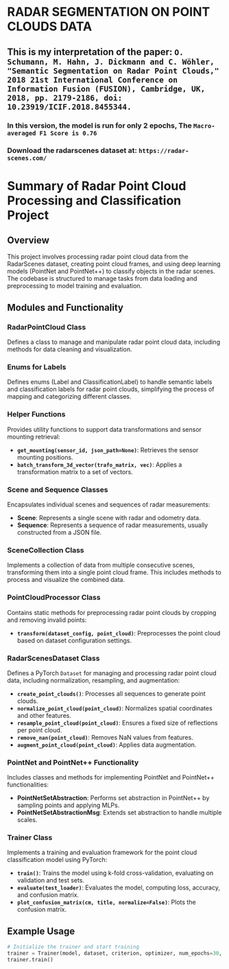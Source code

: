 # RADAR SEGMENTATION ON POINT CLOUDS DATA
## This is my interpretation of the paper: `O. Schumann, M. Hahn, J. Dickmann and C. Wöhler, "Semantic Segmentation on Radar Point Clouds," 2018 21st International Conference on Information Fusion (FUSION), Cambridge, UK, 2018, pp. 2179-2186, doi: 10.23919/ICIF.2018.8455344.`

### In this version, the model is run for only 2 epochs, The `Macro-averaged F1 Score is 0.76`
### Download the radarscenes dataset at: `https://radar-scenes.com/`

# Summary of Radar Point Cloud Processing and Classification Project

## Overview
This project involves processing radar point cloud data from the RadarScenes dataset, creating point cloud frames, and using deep learning models (PointNet and PointNet++) to classify objects in the radar scenes. The codebase is structured to manage tasks from data loading and preprocessing to model training and evaluation.

## Modules and Functionality

### RadarPointCloud Class
Defines a class to manage and manipulate radar point cloud data, including methods for data cleaning and visualization.

### Enums for Labels
Defines enums (Label and ClassificationLabel) to handle semantic labels and classification labels for radar point clouds, simplifying the process of mapping and categorizing different classes.

### Helper Functions
Provides utility functions to support data transformations and sensor mounting retrieval:

- **`get_mounting(sensor_id, json_path=None)`**: Retrieves the sensor mounting positions.
- **`batch_transform_3d_vector(trafo_matrix, vec)`**: Applies a transformation matrix to a set of vectors.

### Scene and Sequence Classes
Encapsulates individual scenes and sequences of radar measurements:

- **Scene**: Represents a single scene with radar and odometry data.
- **Sequence**: Represents a sequence of radar measurements, usually constructed from a JSON file.

### SceneCollection Class
Implements a collection of data from multiple consecutive scenes, transforming them into a single point cloud frame. This includes methods to process and visualize the combined data.

### PointCloudProcessor Class
Contains static methods for preprocessing radar point clouds by cropping and removing invalid points:

- **`transform(dataset_config, point_cloud)`**: Preprocesses the point cloud based on dataset configuration settings.

### RadarScenesDataset Class
Defines a PyTorch `Dataset` for managing and processing radar point cloud data, including normalization, resampling, and augmentation:

- **`create_point_clouds()`**: Processes all sequences to generate point clouds.
- **`normalize_point_cloud(point_cloud)`**: Normalizes spatial coordinates and other features.
- **`resample_point_cloud(point_cloud)`**: Ensures a fixed size of reflections per point cloud.
- **`remove_nan(point_cloud)`**: Removes NaN values from features.
- **`augment_point_cloud(point_cloud)`**: Applies data augmentation.

### PointNet and PointNet++ Functionality
Includes classes and methods for implementing PointNet and PointNet++ functionalities:

- **PointNetSetAbstraction**: Performs set abstraction in PointNet++ by sampling points and applying MLPs.
- **PointNetSetAbstractionMsg**: Extends set abstraction to handle multiple scales.

### Trainer Class
Implements a training and evaluation framework for the point cloud classification model using PyTorch:

- **`train()`**: Trains the model using k-fold cross-validation, evaluating on validation and test sets.
- **`evaluate(test_loader)`**: Evaluates the model, computing loss, accuracy, and confusion matrix.
- **`plot_confusion_matrix(cm, title, normalize=False)`**: Plots the confusion matrix.

## Example Usage
```python
# Initialize the trainer and start training
trainer = Trainer(model, dataset, criterion, optimizer, num_epochs=30, batch_size=32, num_folds=5)
trainer.train()
